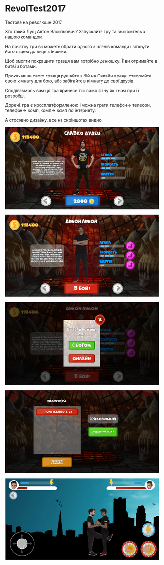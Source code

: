 # RevolTest2017
Тестове на революшн 2017

Хто такий Лущ Антон Васильович? Запускайте гру та знакомтесь з нашою командою.

На початку гри ви можете обрати одного з членів команди і зіткнути його лицем до лиця з іншими.

Щоб змогти покращити гравця вам потрібно дєнюшку. Її ви отримайте в битві з ботами.

Прокачавши свого гравця рушайте в бій на Онлайн арену: створюйте свою кімнату для бою, або забігайте в кімнату до свої друзів.

Сподіваємось вам ця гра принесе так само фану як і нам при її розробці.

Доречі, гра є кросплатформленою і можна грати телефон-> телефон, телефон-> комп, комп-> комп по інтернету.

А стосовно дизайну, все на скріншотах видно:

![alt tag](https://raw.githubusercontent.com/happaro/RevolTest2017/master/ScreenShots/1.PNG)

![alt tag](https://raw.githubusercontent.com/happaro/RevolTest2017/master/ScreenShots/2.PNG)

![alt tag](https://raw.githubusercontent.com/happaro/RevolTest2017/master/ScreenShots/3.PNG)

![alt tag](https://raw.githubusercontent.com/happaro/RevolTest2017/master/ScreenShots/4.PNG)

![alt tag](https://raw.githubusercontent.com/happaro/RevolTest2017/master/ScreenShots/5.PNG)
